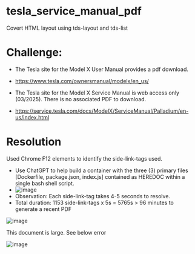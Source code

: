 # tesla_service_manual_pdf
Covert HTML layout using tds-layout and tds-list


# Challenge:
- The Tesla site for the Model X User Manual provides a pdf download.
- https://www.tesla.com/ownersmanual/modelx/en_us/    
  
- The Tesla site for the Model X Service Manual is web access only (03/2025).   There is no associated PDF to download.
- https://service.tesla.com/docs/ModelX/ServiceManual/Palladium/en-us/index.html  
  

# Resolution
Used Chrome F12 elements to identify the side-link-tags used.
- Use ChatGPT to help build a container with the three (3) primary files [Dockerfile, package.json, index.js] contained as HEREDOC within a single bash shell script.
- ![image](https://github.com/user-attachments/assets/7223dc70-63f1-4ba9-bf60-324e72268f6c)
- Observation:  Each side-link-tag takes 4-5 seconds to resolve.
- Total duration: 1153 side-link-tags x 5s = 5765s  > 96 minutes to generate a recent PDF
  


![image](https://github.com/user-attachments/assets/989077c4-148a-4c2b-81a8-0e7f55c44426)


This document is large.  See below error

![image](https://github.com/user-attachments/assets/7899fd57-6208-4909-8647-9bbe725aa11f)
